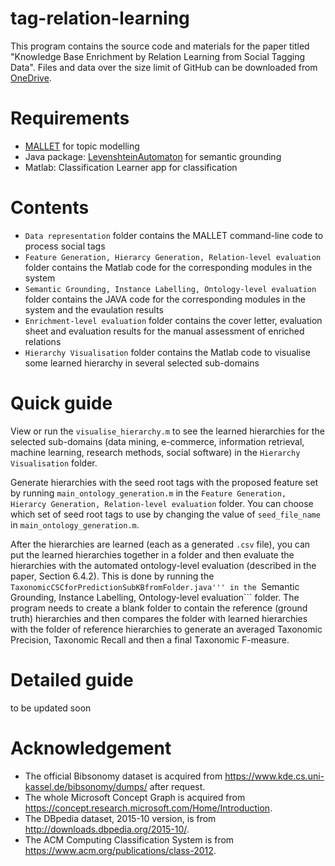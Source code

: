 # tag-relation-learning

This program contains the source code and materials for the paper titled "Knowledge Base Enrichment by Relation Learning from Social Tagging Data". Files and data over the size limit of GitHub can be downloaded from [OneDrive]().

# Requirements
* [MALLET](http://mallet.cs.umass.edu/index.php) for topic modelling
* Java package: [LevenshteinAutomaton](https://github.com/klawson88/LevenshteinAutomaton) for semantic grounding
* Matlab: Classification Learner app for classification

# Contents
* ```Data representation``` folder contains the MALLET command-line code to process social tags
* ```Feature Generation, Hierarcy Generation, Relation-level evaluation``` folder contains the Matlab code for the corresponding modules in the system
* ```Semantic Grounding, Instance Labelling, Ontology-level evaluation``` folder contains the JAVA code for the corresponding modules in the system and the evaulation results
* ```Enrichment-level evaluation``` folder contains the cover letter, evaluation sheet and evaluation results for the manual assessment of enriched relations
* ```Hierarchy Visualisation``` folder contains the Matlab code to visualise some learned hierarchy in several selected sub-domains

# Quick guide

View or run the ```visualise_hierarchy.m``` to see the learned hierarchies for the selected sub-domains (data mining, e-commerce, information retrieval, machine learning, research methods, social software) in the ```Hierarchy Visualisation``` folder.

Generate hierarchies with the seed root tags with the proposed feature set by running ```main_ontology_generation.m``` in the ```Feature Generation, Hierarcy Generation, Relation-level evaluation``` folder. You can choose which set of seed root tags to use by changing the value of ```seed_file_name``` in ```main_ontology_generation.m```.

After the hierarchies are learned (each as a generated ```.csv``` file), you can put the learned hierarchies together in a folder and then evaluate the hierarchies with the automated ontology-level evaluation (described in the paper, Section 6.4.2). This is done by running the ```TaxonomicCSCforPredictionSubKBfromFolder.java''' in the ```Semantic Grounding, Instance Labelling, Ontology-level evaluation``` folder. The program needs to create a blank folder to contain the reference (ground truth) hierarchies and then compares the folder with learned hierarchies with the folder of reference hierarchies to generate an averaged Taxonomic Precision, Taxonomic Recall and then a final Taxonomic F-measure.

# Detailed guide
to be updated soon

# Acknowledgement
* The official Bibsonomy dataset is acquired from https://www.kde.cs.uni-kassel.de/bibsonomy/dumps/ after request.
* The whole Microsoft Concept Graph is acquired from https://concept.research.microsoft.com/Home/Introduction.
* The DBpedia dataset, 2015-10 version, is from http://downloads.dbpedia.org/2015-10/.
* The ACM Computing Classification System is from https://www.acm.org/publications/class-2012.